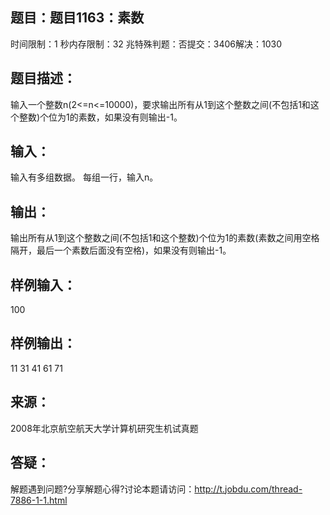 题目：题目1163：素数
-----------
时间限制：1 秒内存限制：32 兆特殊判题：否提交：3406解决：1030

题目描述：
-----------
输入一个整数n(2<=n<=10000)，要求输出所有从1到这个整数之间(不包括1和这个整数)个位为1的素数，如果没有则输出-1。

输入：
-----------
输入有多组数据。
每组一行，输入n。

输出：
-----------
输出所有从1到这个整数之间(不包括1和这个整数)个位为1的素数(素数之间用空格隔开，最后一个素数后面没有空格)，如果没有则输出-1。

样例输入：
-----------
100

样例输出：
-----------
11 31 41 61 71

来源：
-----------
2008年北京航空航天大学计算机研究生机试真题

答疑：
-----------
解题遇到问题?分享解题心得?讨论本题请访问：http://t.jobdu.com/thread-7886-1-1.html
